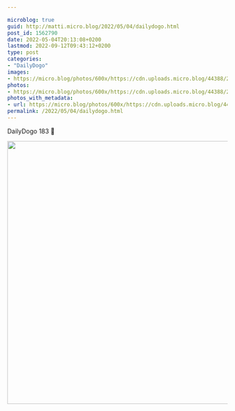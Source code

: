 ```yaml
---

microblog: true
guid: http://matti.micro.blog/2022/05/04/dailydogo.html
post_id: 1562790
date: 2022-05-04T20:13:08+0200
lastmod: 2022-09-12T09:43:12+0200
type: post
categories:
- "DailyDogo"
images:
- https://micro.blog/photos/600x/https://cdn.uploads.micro.blog/44388/2022/0b1ea2f65a.jpg
photos:
- https://micro.blog/photos/600x/https://cdn.uploads.micro.blog/44388/2022/0b1ea2f65a.jpg
photos_with_metadata:
- url: https://micro.blog/photos/600x/https://cdn.uploads.micro.blog/44388/2022/0b1ea2f65a.jpg
permalink: /2022/05/04/dailydogo.html
---
```

DailyDogo 183 🐶

<img src="/media/uploads/2022/0b1ea2f65a.jpg" width="600" height="600" alt="" />
